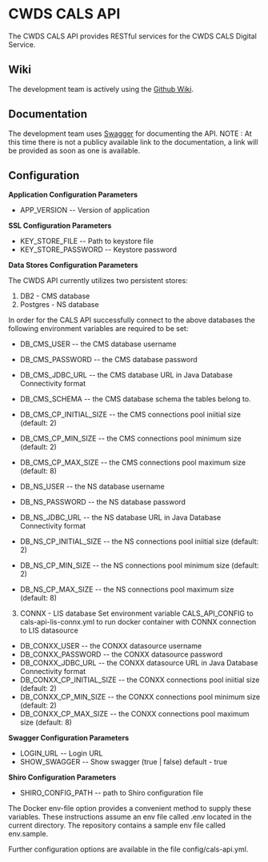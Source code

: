# CWDS CALS API

The CWDS CALS API provides RESTful services for the CWDS CALS Digital Service.

## Wiki

The development team is actively using the [Github Wiki](https://github.com/ca-cwds/cals-api/wiki).

## Documentation

The development team uses [Swagger](http://swagger.io/) for documenting the API.
NOTE : At this time there is not a publicy available link to the documentation, a link will be provided as soon as one is available.


## Configuration

**Application Configuration Parameters**
- APP_VERSION -- Version of application

**SSL Configuration Parameters**
- KEY_STORE_FILE -- Path to keystore file
- KEY_STORE_PASSWORD -- Keystore password

**Data Stores Configuration Parameters**

The CWDS API currently utilizes two persistent stores:

1. DB2 - CMS database
2. Postgres - NS database

In order for the CALS API successfully connect to the above databases the following environment variables are required to be set:

- DB_CMS_USER -- the CMS database username
- DB_CMS_PASSWORD -- the CMS database password
- DB_CMS_JDBC_URL -- the CMS database URL in Java Database Connectivity format
- DB_CMS_SCHEMA -- the CMS database schema the tables belong to.
- DB_CMS_CP_INITIAL_SIZE -- the CMS connections pool iniitial size (default: 2)  
- DB_CMS_CP_MIN_SIZE -- the CMS connections pool minimum size (default: 2)
- DB_CMS_CP_MAX_SIZE -- the CMS connections pool maximum size (default: 8)


- DB_NS_USER -- the NS database username
- DB_NS_PASSWORD -- the NS database password
- DB_NS_JDBC_URL -- the NS database URL in Java Database Connectivity format
- DB_NS_CP_INITIAL_SIZE -- the NS connections pool iniitial size (default: 2) 
- DB_NS_CP_MIN_SIZE -- the NS connections pool minimum size (default: 2)
- DB_NS_CP_MAX_SIZE -- the NS connections pool maximum size (default: 8)

3. CONNX - LIS database
Set environment variable CALS_API_CONFIG to cals-api-lis-connx.yml to run docker container with CONNX connection to LIS datasource

- DB_CONXX_USER -- the CONXX datasource username
- DB_CONXX_PASSWORD -- the CONXX datasource password
- DB_CONXX_JDBC_URL -- the CONXX datasource URL in Java Database Connectivity format
- DB_CONXX_CP_INITIAL_SIZE -- the CONXX connections pool iniitial size (default: 2)
- DB_CONXX_CP_MIN_SIZE -- the CONXX connections pool minimum size (default: 2)
- DB_CONXX_CP_MAX_SIZE -- the CONXX connections pool maximum size (default: 8)

**Swagger Configuration Parameters**

- LOGIN_URL -- Login URL 
- SHOW_SWAGGER -- Show swagger (true | false) default - true

**Shiro Configuration Parameters**
- SHIRO_CONFIG_PATH -- path to Shiro configuration file
 
The Docker env-file option provides a convenient method to supply these variables. These instructions assume an env file called .env located in the current directory. The repository contains a sample env file called env.sample.

Further configuration options are available in the file config/cals-api.yml.

